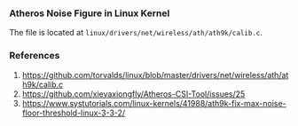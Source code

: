### Atheros Noise Figure in Linux Kernel

The file is located at ``linux/drivers/net/wireless/ath/ath9k/calib.c``.





### References
1. https://github.com/torvalds/linux/blob/master/drivers/net/wireless/ath/ath9k/calib.c
2. https://github.com/xieyaxiongfly/Atheros-CSI-Tool/issues/25
3. https://www.systutorials.com/linux-kernels/41988/ath9k-fix-max-noise-floor-threshold-linux-3-3-2/
